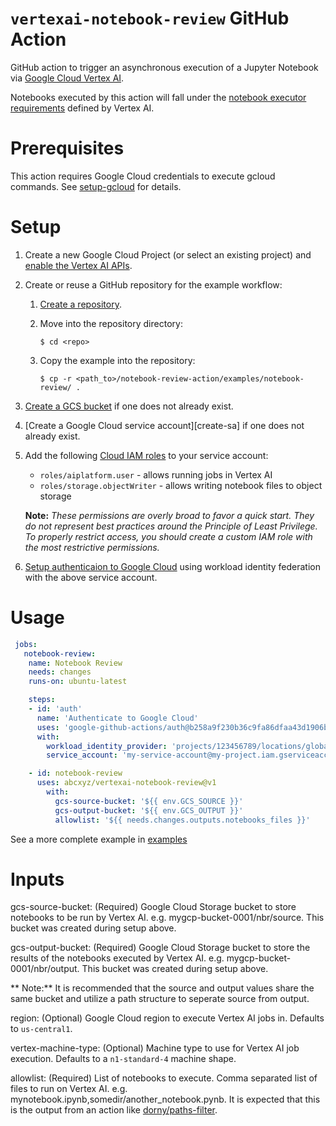 # ```vertexai-notebook-review``` GitHub Action

GitHub action to trigger an asynchronous execution of a Jupyter Notebook via [Google Cloud Vertex AI][vertex-ai].

Notebooks executed by this action will fall under the [notebook executor requirements][nbexecution] defined by Vertex AI.

# Prerequisites

This action requires Google Cloud credentials to execute gcloud commands. See [setup-gcloud][setup-gcloud] for details.

# Setup

1.  Create a new Google Cloud Project (or select an existing project) and
    [enable the Vertex AI APIs][vertex-api].

1.  Create or reuse a GitHub repository for the example workflow:

    1.  [Create a repository][newrepo].

    1.  Move into the repository directory:

        ```
        $ cd <repo>
        ```

    1.  Copy the example into the repository:

        ```
        $ cp -r <path_to>/notebook-review-action/examples/notebook-review/ .
        ```

1.  [Create a GCS bucket][bucket] if one does not already exist.

1.  [Create a Google Cloud service account][create-sa] if one does not already exist.

1.  Add the following [Cloud IAM roles][roles] to your service account:

    - `roles/aiplatform.user` - allows running jobs in Vertex AI
    - `roles/storage.objectWriter` - allows writing notebook files to object storage

    **Note:** *These permissions are overly broad to favor a quick start. They do not represent best practices around the Principle of Least Privilege. To properly restrict access, you should create a custom IAM role with the most
    restrictive permissions.*

1.  [Setup authenticaion to Google Cloud][auth] using workload identity federation with the above service account.

# Usage

```yaml
 jobs:
   notebook-review:
    name: Notebook Review
    needs: changes
    runs-on: ubuntu-latest

    steps:
    - id: 'auth'
      name: 'Authenticate to Google Cloud'
      uses: 'google-github-actions/auth@b258a9f230b36c9fa86dfaa43d1906bd76399edb'
      with:
        workload_identity_provider: 'projects/123456789/locations/global/workloadIdentityPools/my-pool/providers/my-provider'
        service_account: 'my-service-account@my-project.iam.gserviceaccount.com'

    - id: notebook-review
      uses: abcxyz/vertexai-notebook-review@v1
        with:
          gcs-source-bucket: '${{ env.GCS_SOURCE }}'
          gcs-output-bucket: '${{ env.GCS_OUTPUT }}'
          allowlist: '${{ needs.changes.outputs.notebooks_files }}'
```

See a more complete example in [examples](examples/.github/workflows/notebook-review.yml)

# Inputs
gcs-source-bucket: (Required) Google Cloud Storage bucket to store notebooks to be run by Vertex AI. e.g. mygcp-bucket-0001/nbr/source. This bucket was created during setup above.

gcs-output-bucket: (Required) Google Cloud Storage bucket to store the results of the notebooks executed by Vertex AI. e.g. mygcp-bucket-0001/nbr/output. This bucket was created during setup above.

** Note:** It is recommended that the source and output values share the same bucket and utilize a path structure to seperate source from output. 

region: (Optional) Google Cloud region to execute Vertex AI jobs in. Defaults to ```us-central1```.

vertex-machine-type: (Optional) Machine type to use for Vertex AI job execution. Defaults to a ```n1-standard-4``` machine shape.

allowlist: (Required) List of notebooks to execute. Comma separated list of files to run on Vertex AI. e.g. mynotebook.ipynb,somedir/another_notebook.pynb. It is expected that this is the output from an action like [dorny/paths-filter][path-filter].


[bucket]: https://cloud.google.com/storage/docs/creating-buckets
[auth]: https://github.com/google-github-actions/auth
[sdk]: https://cloud.google.com/sdk
[roles]: https://cloud.google.com/iam/docs/granting-roles-to-service-accounts#granting_access_to_a_service_account_for_a_resource
[vertex-api]: https://console.cloud.google.com/flows/enableapi?apiid=aiplatform.googleapis.com
[vertex-ai]: https://cloud.google.com/vertex-ai
[newrepo]: https://help.github.com/en/github/creating-cloning-and-archiving-repositories/creating-a-new-repository
[nbexecution]: https://cloud.google.com/vertex-ai/docs/workbench/managed/executor#requirements
[path-filter]: https://github.com/dorny/paths-filter
[setup-gcloud]: https://github.com/google-github-actions/setup-gcloud